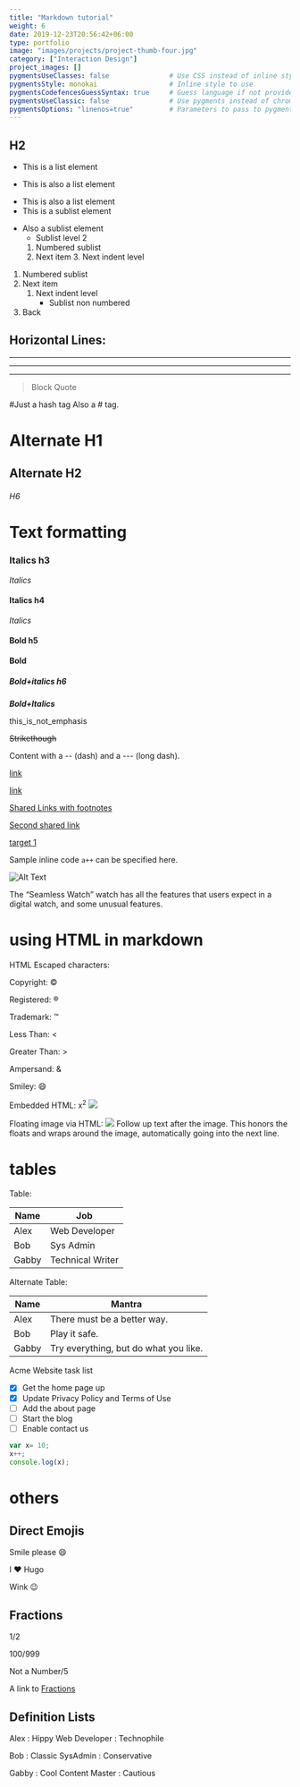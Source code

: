 ```yaml
---
title: "Markdown tutorial"
weight: 6
date: 2019-12-23T20:56:42+06:00
type: portfolio
image: "images/projects/project-thumb-four.jpg"
category: ["Interaction Design"]
project_images: []
pygmentsUseClasses: false               # Use CSS instead of inline styling
pygmentsStyle: monokai                  # Inline style to use
pygmentsCodefencesGuessSyntax: true     # Guess language if not provided
pygmentsUseClassic: false               # Use pygments instead of chroma
pygmentsOptions: "linenos=true"         # Parameters to pass to pygments
---
```


H2
---

* This is a list element
+ This is also a list element
- This is also a list element
 - This is a sublist element
 + Also a sublist element
     + Sublist level 2
     1. Numbered sublist
     2. Next item
        3. Next indent level

1. Numbered sublist
2. Next item
     1. Next indent level
        * Sublist non numbered
3. Back

Horizontal Lines:
------------------------------------
***********************************
***
---

> Block Quote



#Just a hash tag
Also a # tag.
# Alternate H1
## Alternate H2


###### H6

Text formatting
=============



### Italics h3
*Italics*

#### Italics h4
_Italics_

#### Bold h5
__Bold__


##### Bold+italics h6
___Bold+Italics___

this_is_not_emphasis

~~Strikethough~~

Content with a -- (dash) and a --- (long dash).

[link](http://link/path/to/target)

[link](http://link/path/to/target "TITLE ON LINK")

[Shared Links with footnotes][target 1]

[Second shared link][target 1]

[target 1]

[target 1]: http://footnote.com

Sample inline code `a++` can be specified here.

![Alt Text](/images/projects/ff/car-banner-ff.png "Optional Tooltip")




The “Seamless Watch” watch has all the features that users expect in a digital watch, and some unusual features.

# using HTML in markdown 
HTML Escaped characters:

Copyright: &copy;

Registered: &reg;

Trademark: &trade;

Less Than: &lt;

Greater Than: &gt;

Ampersand: &amp;

Smiley: &#x1F604;

Embedded HTML: x<sup>2</sup>
<img src="/favicon.png">

Floating image via HTML: <img src='favicon.png'> Follow up text after the image. This honors the floats and wraps around the image, automatically going into the next line.


# tables
Table:

   Name | Job
--------|------
   Alex | Web Developer
    Bob | Sys Admin
   Gabby| Technical Writer

Alternate Table:

|  Name | Mantra |
|  ---  |   ---  |
| Alex  | There must be a better way. |
| Bob   | Play it safe. |
| Gabby | Try everything, but do what you like. |

Acme Website task list
- [x] Get the home page up
- [x] Update Privacy Policy and Terms of Use
- [ ] Add the about page
- [ ] Start the blog
- [ ] Enable contact us

```js
var x= 10;
x++;
console.log(x);
```

# others
## Direct Emojis
Smile please :smile:

I :heart: Hugo

Wink :wink:


## Fractions

1/2

100/999

Not a Number/5

A link to [Fractions](#fractions)


## Definition Lists

Alex
: Hippy Web Developer
: Technophile

Bob
: Classic SysAdmin
: Conservative

Gabby
: Cool Content Master
: Cautious